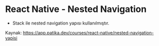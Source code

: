 # React Native - Nested Navigation
- Stack ile nested navigation yapısı kullanılmıştır.

Kaynak: https://app.patika.dev/courses/react-native/nested-navigation-yapisi
